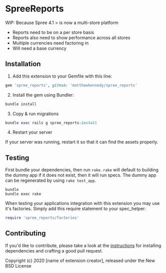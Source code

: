 # SpreeReports

WIP: Because Spree 4.1 > is now a multi-store platform
- Reports need to be on a per store basis
- Reports also need to show performance across all stores
- Multiple currencies need factoring in
- Will need a base currency

## Installation

1. Add this extension to your Gemfile with this line:
  ```ruby
  gem 'spree_reports', github: 'matthewkennedy/spree_reports'
  ```

2. Install the gem using Bundler:
  ```ruby
  bundle install
  ```

3. Copy & run migrations
  ```ruby
  bundle exec rails g spree_reports:install
  ```

4. Restart your server

  If your server was running, restart it so that it can find the assets properly.

## Testing

First bundle your dependencies, then run `rake`. `rake` will default to building the dummy app if it does not exist, then it will run specs. The dummy app can be regenerated by using `rake test_app`.

```shell
bundle
bundle exec rake
```

When testing your applications integration with this extension you may use it's factories.
Simply add this require statement to your spec_helper:

```ruby
require 'spree_reports/factories'
```


## Contributing

If you'd like to contribute, please take a look at the
[instructions](CONTRIBUTING.md) for installing dependencies and crafting a good
pull request.

Copyright (c) 2020 [name of extension creator], released under the New BSD License
